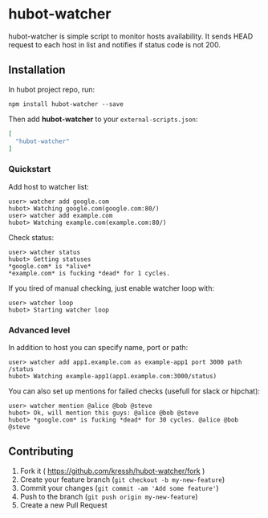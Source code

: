 # hubot-watcher

hubot-watcher is simple script to monitor hosts availability.
It sends HEAD request to each host in list and notifies if status code is not 200.

## Installation

In hubot project repo, run:

`npm install hubot-watcher --save`

Then add **hubot-watcher** to your `external-scripts.json`:

```json
[
  "hubot-watcher"
]
```

### Quickstart

Add host to watcher list:

```
user> watcher add google.com
hubot> Watching google.com(google.com:80/)
user> watcher add example.com
hubot> Watching example.com(example.com:80/)
```

Check status:

```
user> watcher status
hubot> Getting statuses
*google.com* is *alive*
*example.com* is fucking *dead* for 1 cycles.
```

If you tired of manual checking, just enable watcher loop with:

```
user> watcher loop
hubot> Starting watcher loop
```

### Advanced level

In addition to host you can specify name, port or path:

```
user> watcher add app1.example.com as example-app1 port 3000 path /status
hubot> Watching example-app1(app1.example.com:3000/status)
```

You can also set up mentions for failed checks (usefull for slack or hipchat):

```
user> watcher mention @alice @bob @steve
hubot> Ok, will mention this guys: @alice @bob @steve
hubot> *google.com* is fucking *dead* for 30 cycles. @alice @bob @steve
```

## Contributing

1. Fork it ( https://github.com/kressh/hubot-watcher/fork )
2. Create your feature branch (`git checkout -b my-new-feature`)
3. Commit your changes (`git commit -am 'Add some feature'`)
4. Push to the branch (`git push origin my-new-feature`)
5. Create a new Pull Request
